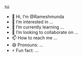 hii
- 👋 Hi, I’m @Rameshmunda
- 👀 I’m interested in ...
- 🌱 I’m currently learning ...
- 💞️ I’m looking to collaborate on ...
- 📫 How to reach me ...
- 😄 Pronouns: ...
- ⚡ Fun fact: ...

<!---
Rameshmunda/Rameshmunda is a ✨ special ✨ repository because its `README.md` (this file) appears on your GitHub profile.
You can click the Preview link to take a look at your changes.
--->
